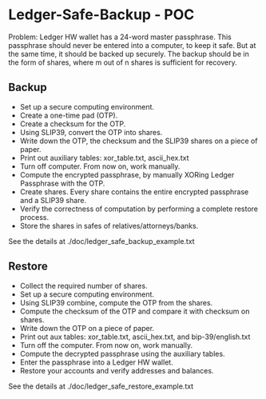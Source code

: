 # Ledger-Safe-Backup - POC

Problem:
Ledger HW wallet has a 24-word master passphrase. This passphrase should never be entered 
into a computer, to keep it safe. But at the same time, it should be backed up securely.
The backup should be in the form of shares, where m out of n shares is sufficient for recovery.

## Backup
- Set up a secure computing environment.
- Create a one-time pad (OTP).
- Create a checksum for the OTP.
- Using SLIP39, convert the OTP into shares.
- Write down the OTP, the checksum and the SLIP39 shares on a piece of paper.
- Print out auxiliary tables: xor_table.txt, ascii_hex.txt
- Turn off computer. From now on, work manually.
- Compute the encrypted passphrase, by manually XORing Ledger Passphrase with the OTP.
- Create shares. Every share contains the entire encrypted passphrase and a SLIP39 share.
- Verify the correctness of computation by performing a complete restore process.
- Store the shares in safes of relatives/attorneys/banks.

See the details at ./doc/ledger_safe_backup_example.txt

## Restore
- Collect the required number of shares.
- Set up a secure computing environment.
- Using SLIP39 combine, compute the OTP from the shares.
- Compute the checksum of the OTP and compare it with checksum on shares.
- Write down the OTP on a piece of paper.
- Print out aux tables: xor_table.txt, ascii_hex.txt, and bip-39/english.txt
- Turn off the computer. From now on, work manually.
- Compute the decrypted passphrase using the auxiliary tables.
- Enter the passphrase into a Ledger HW wallet.
- Restore your accounts and verify addresses and balances.

See the details at ./doc/ledger_safe_restore_example.txt

